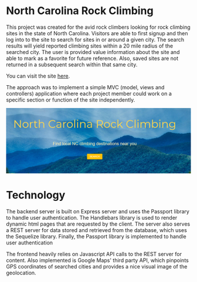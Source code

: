 # North Carolina Rock Climbing
This project was created for the avid rock climbers looking for rock climbing sites in the state of North Carolina.  Visitors are able to first signup and then log into to the site to search for sites in or around a given city.  The search results will yield reported climbing sites within a 20 mile radius of the searched city.  The user is provided value information about the site and able to mark as a favorite for future reference.  Also, saved sites are not returned in a subsequent search within that same city.  

You can visit the site [here](https://shrouded-cliffs-15806.herokuapp.com/).

The approach was to implement a simple MVC (model, views and controllers) application where each project member could work on a specific section or function of the site independently.

![NC Rock Climbing](public/img/Capture.PNG)

# Technology
The backend server is built on Express server and uses the Passport library to handle user authentication.  The Handlebars library is used to render dynamic html pages that are requested by the client.  The server also serves a REST server for data stored and retrieved from the database, which uses the Sequelize library.  Finally, the Passport library is implemented to handle user authentication

The frontend heavily relies on Javascript API calls to the REST server for content.  Also implemented is Google Maps' third party API, which pinpoints GPS coordinates of searched cities and provides a nice visual image of the geolocation.

